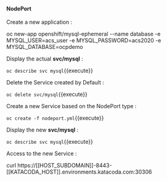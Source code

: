 #### NodePort


Create a new application :


oc new-app openshift/mysql-ephemeral --name database     -e MYSQL_USER=acs_user     -e MYSQL_PASSWORD=acs2020     -e MYSQL_DATABASE=ocpdemo

Display the actual **svc/mysql** :

`oc describe svc mysql`{{execute}}

Delete the Service created by Default :

`oc delete svc/mysql`{{execute}}


Create a new Service based on the NodePort type :

`oc create -f nodeport.yml`{{execute}}

Display the new **svc/mysql** :

`oc describe svc mysql`{{execute}}



Access to the new Service :


curl https://[[HOST_SUBDOMAIN]]-8443-[[KATACODA_HOST]].environments.katacoda.com:30306